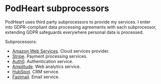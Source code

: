 # PodHeart subprocessors

PodHeart uses third party subprocessors to provide my services. I enter into GDPR-compliant data processing agreements with each subprocessor, extending GDPR safeguards everywhere personal data is processed.

Subprocessors:
* [Amazon Web Services](https://aws.amazon.com/compliance/gdpr-center/). Cloud services provider.
* [Stripe](https://stripe.com/en-ch/guides/general-data-protection-regulation). Payment processing services.
* [Auth0](https://auth0.com/docs/compliance/gdpr). Authentication service.
* [Amplitude](https://amplitude.com/blog/2018/04/24/amplitude-gdpr). Web analytics service.
* [HubSpot](https://www.hubspot.com/data-privacy/gdpr). CRM service.
* [Fastmail](https://fastmail.blog/2018/05/24/gdpr-is-here/). Email service.
